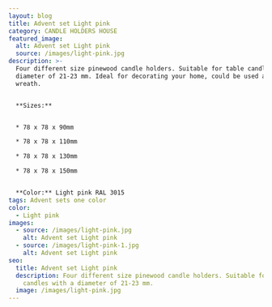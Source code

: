 ```yaml
---
layout: blog
title: Advent set Light pink
category: CANDLE HOLDERS HOUSE
featured_image:
  alt: Advent set Light pink
  source: /images/light-pink.jpg
description: >-
  Four different size pinewood candle holders. Suitable for table candles with a
  diameter of 21-23 mm. Ideal for decorating your home, could be used as Advent
  wreath.


  **Sizes:**


  * 78 x 78 x 90mm

  * 78 x 78 x 110mm

  * 78 x 78 x 130mm

  * 78 x 78 x 150mm


  **Color:** Light pink RAL 3015
tags: Advent sets one color
color:
  - Light pink
images:
  - source: /images/light-pink.jpg
    alt: Advent set Light pink
  - source: /images/light-pink-1.jpg
    alt: Advent set Light pink
seo:
  title: Advent set Light pink
  description: Four different size pinewood candle holders. Suitable for table
    candles with a diameter of 21-23 mm.
  image: /images/light-pink.jpg
---
```

